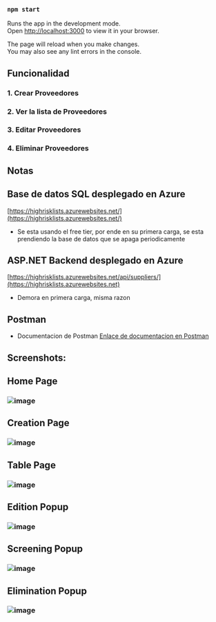 
### `npm start`

Runs the app in the development mode.\
Open [http://localhost:3000](http://localhost:3000) to view it in your browser.

The page will reload when you make changes.\
You may also see any lint errors in the console.
## Funcionalidad
### 1. Crear Proveedores
### 2. Ver la lista de Proveedores
### 3. Editar Proveedores
### 4. Eliminar Proveedores

## Notas
## Base de datos SQL desplegado en Azure
[https://highrisklists.azurewebsites.net/](https://highrisklists.azurewebsites.net/)

- Se esta usando el free tier, por ende en su primera carga, se esta prendiendo la base de datos que se apaga periodicamente

## ASP.NET Backend desplegado en Azure
[https://highrisklists.azurewebsites.net/api/suppliers/](https://highrisklists.azurewebsites.net)

- Demora en primera carga, misma razon

## Postman
- Documentacion de Postman
[Enlace de documentacion en Postman](https://api-team-2546.postman.co/workspace/HighRiskLists~41314683-eee9-4dd6-a77d-a7869500a91a/collection/18392507-f3dbd408-be4f-463c-a5de-6e20a027c0db?action=share&creator=18392507/)

## Screenshots:
## Home Page
### ![image](https://github.com/user-attachments/assets/b564cb69-d710-49ae-866f-b6b3b1daaec9)

## Creation Page
### ![image](https://github.com/user-attachments/assets/d2789923-631d-47ff-9431-53835708b764)

## Table Page
### ![image](https://github.com/user-attachments/assets/fffa953f-e126-44ba-a6e8-bbbedc957e0c)
## Edition Popup
### ![image](https://github.com/user-attachments/assets/06025739-e4d4-4396-8cee-1ea6c180912f)
## Screening Popup
### ![image](https://github.com/user-attachments/assets/cb81a075-50d3-40a2-88cb-a6d389c0a286)
## Elimination Popup
### ![image](https://github.com/user-attachments/assets/d63f2fac-b860-451e-b500-79ceb4739a9c)



